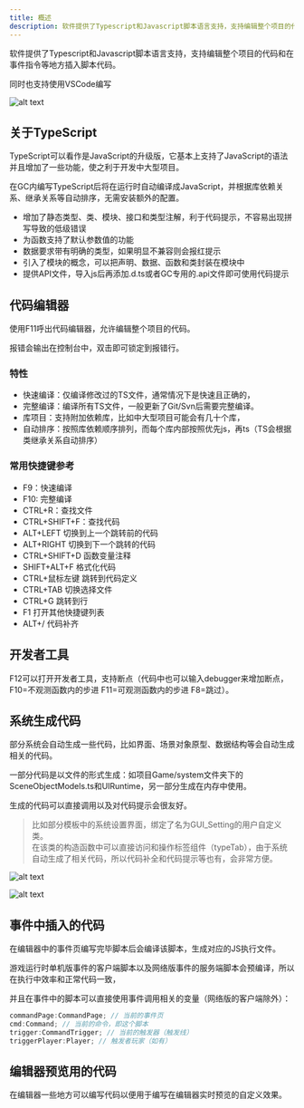 ```yaml
---
title: 概述
description: 软件提供了Typescript和Javascript脚本语言支持，支持编辑整个项目的代码和在事件指令等地方插入脚本代码。同时也支持使用VSCode编写
---
```


软件提供了Typescript和Javascript脚本语言支持，支持编辑整个项目的代码和在事件指令等地方插入脚本代码。

同时也支持使用VSCode编写

![alt text](https://assbak.gcw.wiki/gcw/image/zh_hans/getting-started/18.script/1.index/image.png)

## 关于TypeScript

TypeScript可以看作是JavaScript的升级版，它基本上支持了JavaScript的语法并且增加了一些功能，使之利于开发中大型项目。

在GC内编写TypeScript后将在运行时自动编译成JavaScript，并根据库依赖关系、继承关系等自动排序，无需安装额外的配置。

- 增加了静态类型、类、模块、接口和类型注解，利于代码提示，不容易出现拼写导致的低级错误
- 为函数支持了默认参数值的功能
- 数据要求带有明确的类型，如果明显不兼容则会报红提示
- 引入了模块的概念，可以把声明、数据、函数和类封装在模块中
- 提供API文件，导入js后再添加.d.ts或者GC专用的.api文件即可使用代码提示

## 代码编辑器

使用F11呼出代码编辑器，允许编辑整个项目的代码。

报错会输出在控制台中，双击即可锁定到报错行。

### 特性

- 快速编译：仅编译修改过的TS文件，通常情况下是快速且正确的，
- 完整编译：编译所有TS文件，一般更新了Git/Svn后需要完整编译。
- 库项目：支持附加依赖库，比如中大型项目可能会有几十个库，
- 自动排序：按照库依赖顺序排列，而每个库内部按照优先js，再ts（TS会根据类继承关系自动排序）

### 常用快捷键参考

- F9：快速编译
- F10: 完整编译
- CTRL+R：查找文件
- CTRL+SHIFT+F：查找代码
- ALT+LEFT 切换到上一个跳转前的代码
- ALT+RIGHT 切换到下一个跳转的代码
- CTRL+SHIFT+D 函数变量注释
- SHIFT+ALT+F 格式化代码
- CTRL+鼠标左键 跳转到代码定义
- CTRL+TAB 切换选择文件
- CTRL+G 跳转到行
- F1 打开其他快捷键列表
- ALT+/ 代码补齐

## 开发者工具

F12可以打开开发者工具，支持断点（代码中也可以输入debugger来增加断点，F10=不观测函数内的步进 F11=可观测函数内的步进 F8=跳过）。

## 系统生成代码

部分系统会自动生成一些代码，比如界面、场景对象原型、数据结构等会自动生成相关的代码。

一部分代码是以文件的形式生成：如项目Game/system文件夹下的SceneObjectModels.ts和UIRuntime，另一部分生成在内存中使用。

生成的代码可以直接调用以及对代码提示会很友好。

> 比如部分模板中的系统设置界面，绑定了名为GUI_Setting的用户自定义类。
> <br>在该类的构造函数中可以直接访问和操作标签组件（typeTab），由于系统自动生成了相关代码，所以代码补全和代码提示等也有，会非常方便。

![alt text](https://assbak.gcw.wiki/gcw/image/zh_hans/getting-started/13.interface/1.index/image-2.png)

![alt text](https://assbak.gcw.wiki/gcw/image/zh_hans/getting-started/13.interface/1.index/image-3.png)

## 事件中插入的代码

在编辑器中的事件页编写完毕脚本后会编译该脚本，生成对应的JS执行文件。

游戏运行时单机版事件的客户端脚本以及网络版事件的服务端脚本会预编译，所以在执行中效率和正常代码一致，

并且在事件中的脚本可以直接使用事件调用相关的变量（网络版的客户端除外）：

```ts [Script.ts]
commandPage:CommandPage; // 当前的事件页
cmd:Command; // 当前的命令，即这个脚本
trigger:CommandTrigger; // 当前的触发器（触发线）
triggerPlayer:Player; // 触发者玩家（如有）
```

## 编辑器预览用的代码

在编辑器一些地方可以编写代码以便用于编写在编辑器实时预览的自定义效果。
